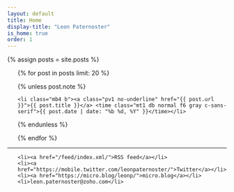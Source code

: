 ```yaml
---
layout: default
title: Home
display-title: "Leon Paternoster"
is_home: true
order: 1
---
```


{% assign posts = site.posts %}

<ul class="list ma0 pa0 c-linky-visited">

{% for post in posts limit: 20 %}

{% unless post.note %}

    <li class="mb4 b"><a class="pv1 no-underline" href="{{ post.url }}">{{ post.title }}</a> <time class="mt1 db normal f6 gray c-sans-serif">{{ post.date | date: "%b %d, %Y" }}</time></li>

{% endunless %}

{% endfor %}

</ul>

<hr class="pb4">

<ul class="c-linky-visited">

    <li><a href="/feed/index.xml/">RSS feed</a></li>
    <li><a href="https://mobile.twitter.com/leonpaternoster/">Twitter</a></li>
    <li><a href="https://micro.blog/leonp/">micro.blog</a></li>
    <li>leon.paternoster@zoho.com</li>

</ul>

